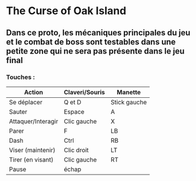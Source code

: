 # The Curse of Oak Island
## Dans ce proto, les mécaniques principales du jeu et le combat de boss sont testables dans une petite zone qui ne sera pas présente dans le jeu final
### Touches :
|Action|Claveri/Souris|Manette|
|---|---|---|
|Se déplacer|Q et D|Stick gauche|
|Sauter|Espace|A|
|Attaquer/Interagir|Clic gauche|X|
|Parer|F|LB|
|Dash|Ctrl|RB|
|Viser (maintenir)|Clic droit|LT|
|Tirer (en visant)|Clic gauche|RT|
|Pause|échap||
